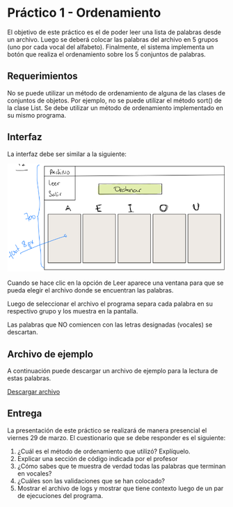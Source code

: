 # Práctico 1 - Ordenamiento

El objetivo de este práctico es el de poder leer una lista
de palabras desde un archivo. Luego se deberá colocar las 
palabras del archivo en 5 grupos (uno por cada vocal del 
alfabeto). Finalmente, el sistema implementa un botón 
que realiza el ordenamiento sobre los 5 conjuntos de 
palabras.

## Requerimientos

No se puede utilizar un método de ordenamiento de alguna
de las clases de conjuntos de objetos. Por ejemplo, no 
se puede utilizar el método sort() de la clase List. Se debe
utilizar un método de ordenamiento implementado en su 
mismo programa.

## Interfaz

La interfaz debe ser similar a la siguiente:

![Interfaz](./interfaz.png)

Cuando se hace clic en la opción de Leer aparece una
ventana para que se pueda elegir el archivo donde se 
encuentran las palabras.

Luego de seleccionar el archivo el programa separa
cada palabra en su respectivo grupo y los muestra en
la pantalla.

Las palabras que NO comiencen con las letras designadas
(vocales) se descartan.

## Archivo de ejemplo

A continuación puede descargar un archivo de ejemplo 
para la lectura de estas palabras.

[Descargar archivo](./palabras.txt)

## Entrega

La presentación de este práctico se realizará de manera
presencial el viernes 29 de marzo. El cuestionario que se
debe responder es el siguiente:

1. ¿Cuál es el método de ordenamiento que utilizó? Explíquelo.
2. Explicar una sección de código indicada por el profesor
3. ¿Cómo sabes que te muestra de verdad todas las palabras
que terminan en vocales?
4. ¿Cuáles son las validaciones que se han colocado?
5. Mostrar el archivo de logs y mostrar que tiene contexto
luego de un par de ejecuciones del programa.

